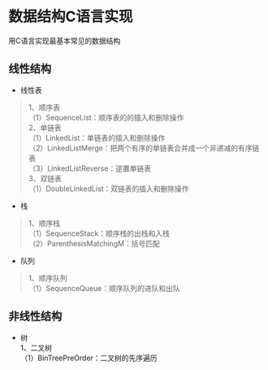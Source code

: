 # 数据结构C语言实现 #


用C语言实现最基本常见的数据结构



## 线性结构
* 线性表</br>
>1、顺序表</br>
（1）SequenceList：顺序表的的插入和删除操作</br>
2、单链表</br>
（1）LinkedList：单链表的插入和删除操作</br>
（2）LinkedListMerge：把两个有序的单链表合并成一个非递减的有序链表</br>
（3）LinkedListReverse：逆置单链表</br>
3、双链表</br>
（1）DoubleLinkedList：双链表的插入和删除操作

* 栈</br>
>1、顺序栈</br>
（1）SequenceStack：顺序栈的出栈和入栈</br>
（2）ParenthesisMatchingM：括号匹配

* 队列</br>
>1、顺序队列</br>
（1）SequenceQueue：顺序队列的进队和出队</br>


## 非线性结构
* 树</br>
1、二叉树</br>
（1）BinTreePreOrder：二叉树的先序遍历</br>
